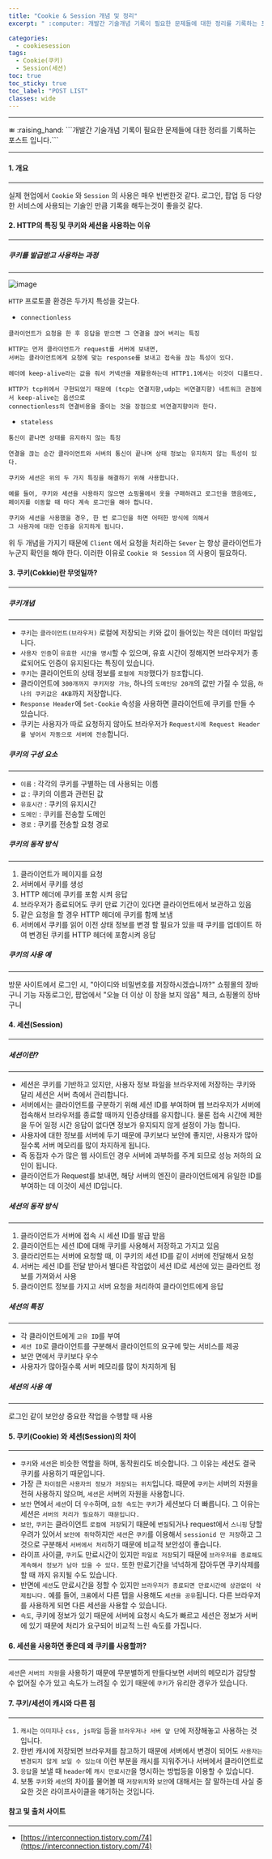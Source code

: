 ```yaml
---
title: "Cookie & Session 개념 및 정리"
excerpt: " :computer: 개발간 기술개념 기록이 필요한 문제들에 대한 정리를 기록하는 포스트 입니다."

categories:
  - cookiesession
tags:
  - Cookie(쿠키)
  - Session(세션)
toc: true
toc_sticky: true
toc_label: "POST LIST"
classes: wide
---
```


<hr>ㅃ
:raising_hand:  ```개발간 기술개념 기록이 필요한 문제들에 대한 정리를 기록하는 포스트 입니다.```
<hr>

#### 1. 개요

---

실제 현업에서 `Cookie` 와 `Session` 의 사용은 매우 빈번한것 같다.
로그인, 팝업 등 다양한 서비스에 사용되는 기술인 만큼 기록을 해두는것이 좋을것 같다.

#### 2. HTTP의 특징 및 쿠키와 세션을 사용하는 이유

---

##### 쿠키를 발급받고 사용하는 과정

---

![image](https://user-images.githubusercontent.com/56063287/151701724-3d11e42a-c61c-4067-853f-6186976c6993.png)

`HTTP` 프로토콜 환경은 두가지 특성을 갖는다.

- `connectionless`

```
클라이언트가 요청을 한 후 응답을 받으면 그 연결을 끊어 버리는 특징

HTTP는 먼저 클라이언트가 request를 서버에 보내면,
서버는 클라이언트에게 요청에 맞는 response를 보내고 접속을 끊는 특성이 있다.

헤더에 keep-alive라는 값을 줘서 커넥션을 재활용하는데 HTTP1.1에서는 이것이 디폴트다.

HTTP가 tcp위에서 구현되었기 때문에 (tcp는 연결지향,udp는 비연결지향) 네트워크 관점에서 keep-alive는 옵션으로
connectionless의 연결비용을 줄이는 것을 장점으로 비연결지향이라 한다.
```

- `stateless`

```text
통신이 끝나면 상태를 유지하지 않는 특징

연결을 끊는 순간 클라이언트와 서버의 통신이 끝나며 상태 정보는 유지하지 않는 특성이 있다.

쿠키와 세션은 위의 두 가지 특징을 해결하기 위해 사용합니다.

예를 들어, 쿠키와 세션을 사용하지 않으면 쇼핑몰에서 옷을 구매하려고 로그인을 했음에도,
페이지를 이동할 때 마다 계속 로그인을 해야 합니다.

쿠키와 세션을 사용했을 경우, 한 번 로그인을 하면 어떠한 방식에 의해서
그 사용자에 대한 인증을 유지하게 됩니다.
```

위 두 개념을 가지기 때문에 `Client` 에서 요청을 처리하는 `Sever` 는 항상 클라이언트가 누군지 확인을 해야 한다.
이러한 이유로 `Cookie 와 Session` 의 사용이 필요하다.

#### 3. 쿠키(Cokkie)란 무엇일까?

---

##### 쿠키개념

---

- `쿠키`는 `클라이언트(브라우저)` 로컬에 저장되는 키와 값이 들어있는 작은 데이터 파일입니다.
- `사용자 인증`이 `유효한 시간을 명시`할 수 있으며, 유효 시간이 정해지면 브라우저가 종료되어도 인증이 유지된다는 특징이 있습니다.
- `쿠키`는 클라이언트의 상태 정보를 `로컬에 저장`했다가 `참조`합니다.
- 클라이언트에 `300개까지 쿠키저장 가능`, 하나의 `도메인당 20개`의 값만 가질 수 있음, `하나의 쿠키값은 4KB`까지 저장합니다.
- `Response Header`에 `Set-Cookie` 속성을 사용하면 클라이언트에 쿠키를 만들 수 있습니다.
- 쿠키는 사용자가 따로 요청하지 않아도 브라우저가 `Request시에 Request Header를 넣어서 자동으로 서버에 전송`합니다.

##### 쿠키의 구성 요소

---

- `이름` : 각각의 쿠키를 구별하는 데 사용되는 이름
- `값` : 쿠키의 이름과 관련된 값
- `유효시간` : 쿠키의 유지시간
- `도메인` : 쿠키를 전송할 도메인
- `경로` : 쿠키를 전송할 요청 경로

##### 쿠키의 동작 방식

---

1. 클라이언트가 페이지를 요청
2. 서버에서 쿠키를 생성
3. HTTP 헤더에 쿠키를 포함 시켜 응답
4. 브라우저가 종료되어도 쿠키 만료 기간이 있다면 클라이언트에서 보관하고 있음
5. 같은 요청을 할 경우 HTTP 헤더에 쿠키를 함께 보냄
6. 서버에서 쿠키를 읽어 이전 상태 정보를 변경 할 필요가 있을 때 쿠키를 업데이트 하여 변경된 쿠키를 HTTP 헤더에 포함시켜 응답

##### 쿠키의 사용 예

---

방문 사이트에서 로그인 시, "아이디와 비밀번호를 저장하시겠습니까?"
쇼핑몰의 장바구니 기능
자동로그인, 팝업에서 "오늘 더 이상 이 창을 보지 않음" 체크, 쇼핑몰의 장바구니

#### 4. 세션(Session)

---

##### 세션이란?

---

- 세션은 쿠키를 기반하고 있지만, 사용자 정보 파일을 브라우저에 저장하는 쿠키와 달리 세션은 서버 측에서 관리합니다.
- 서버에서는 클라이언트를 구분하기 위해 세션 ID를 부여하며 웹 브라우저가 서버에 접속해서 브라우저를 종료할 때까지 인증상태를 유지합니다.
  물론 접속 시간에 제한을 두어 일정 시간 응답이 없다면 정보가 유지되지 않게 설정이 가능 합니다.
- 사용자에 대한 정보를 서버에 두기 때문에 쿠키보다 보안에 좋지만, 사용자가 많아질수록 서버 메모리를 많이 차지하게 됩니다.
- 즉 동접자 수가 많은 웹 사이트인 경우 서버에 과부하를 주게 되므로 성능 저하의 요인이 됩니다.
- 클라이언트가 Request를 보내면, 해당 서버의 엔진이 클라이언트에게 유일한 ID를 부여하는 데 이것이 세션 ID입니다.

##### 세션의 동작 방식

---

1. 클라이언트가 서버에 접속 시 세션 ID를 발급 받음
2. 클라이언트는 세션 ID에 대해 쿠키를 사용해서 저장하고 가지고 있음
3. 클라리언트는 서버에 요청할 때, 이 쿠키의 세션 ID를 같이 서버에 전달해서 요청
4. 서버는 세션 ID를 전달 받아서 별다른 작업없이 세션 ID로 세션에 있는 클라언트 정보를 가져와서 사용
5. 클라이언트 정보를 가지고 서버 요청을 처리하여 클라이언트에게 응답

##### 세션의 특징

---

- 각 클라이언트에게 `고유 ID`를 부여
- `세션 ID`로 클라이언트를 구분해서 클라이언트의 요구에 맞는 서비스를 제공
- 보안 면에서 쿠키보다 우수
- 사용자가 많아질수록 서버 메모리를 많이 차지하게 됨

##### 세션의 사용 예

---

로그인 같이 보안상 중요한 작업을 수행할 때 사용

#### 5. 쿠키(Cookie) 와 세션(Session)의 차이

---

- `쿠키`와 `세션`은 비슷한 역할을 하며, 동작원리도 비슷합니다. 그 이유는 세션도 결국 쿠키를 사용하기 때문입니다.
- 가장 큰 `차이점`은 `사용자의 정보가 저장되는 위치`입니다. 때문에 `쿠키`는 서버의 자원을 전혀 사용하지 않으며, `세션`은 서버의 자원을 사용합니다.
- `보안` 면에서 `세션`이 더 `우수`하며, `요청 속도`는 `쿠키`가 세션보다 더 빠릅니다. 그 이유는 세션은 `서버의 처리가 필요하기 때문입니다.`
- `보안`, `쿠키`는 클라이언트 `로컬에 저장`되기 때문에 `변질`되거나 request에서 `스니핑` 당할 우려가 있어서 `보안에 취약`하지만 `세션`은 `쿠키`를 이용해서 `sessionid 만 저장`하고 그것으로 구분해서 `서버에서 처리`하기 때문에 비교적 보안성이 좋습니다.
- 라이프 사이클, `쿠키`도 만료시간이 있지만 `파일로 저장`되기 때문에 `브라우저를 종료해도 계속해서 정보가 남아 있을 수 있다.` 또한 만료기간을 넉넉하게 잡아두면 쿠키삭제를 할 때 까지 유지될 수도 있습니다.
- 반면에 `세션`도 만료시간을 정할 수 있지만 `브라우저가 종료되면 만료시간에 상관없이 삭제됩니다.` 예를 들어, `크롬`에서 다른 탭을 사용해도 `세션을 공유`됩니다. 다른 브라우저를 사용하게 되면 다른 세션을 사용할 수 있습니다.
- `속도`, 쿠키에 정보가 있기 때문에 서버에 요청시 속도가 빠르고 세션은 정보가 서버에 있기 때문에 처리가 요구되어 비교적 느린 속도를 가집니다.

#### 6. 세션을 사용하면 좋은데 왜 쿠키를 사용할까?

---

`세션`은 `서버의 자원`을 사용하기 때문에 무분별하게 만들다보면 서버의 메모리가 감당할 수 없어질 수가 있고 속도가 느려질 수 있기 때문에 `쿠키`가 유리한 경우가 있습니다.

#### 7. 쿠키/세션이 캐시와 다른 점

---

1.  `캐시`는 `이미지`나 `css, js파일` 등을 `브라우저나 서버 앞 단`에 저장해놓고 사용하는 것입니다.
2.  한번 캐시에 저장되면 브라우저를 참고하기 때문에 서버에서 변경이 되어도 `사용자는 변경되지 않게 보일 수 있는데` 이런 부분을 캐시를 지워주거나 서버에서 클라이언트로
3.  `응답`을 보낼 때 `header`에 `캐시 만료시간`을 명시하는 방법등을 이용할 수 있습니다.
4.  보통 `쿠키`와 `세션`의 차이를 물어볼 때 `저장위치`와 `보안`에 대해서는 잘 말하는데 사실 중요한 것은 라이프사이클을 얘기하는 것입니다.

#### 참고 및 출처 사이트

---

- [https://interconnection.tistory.com/74](https://interconnection.tistory.com/74)
